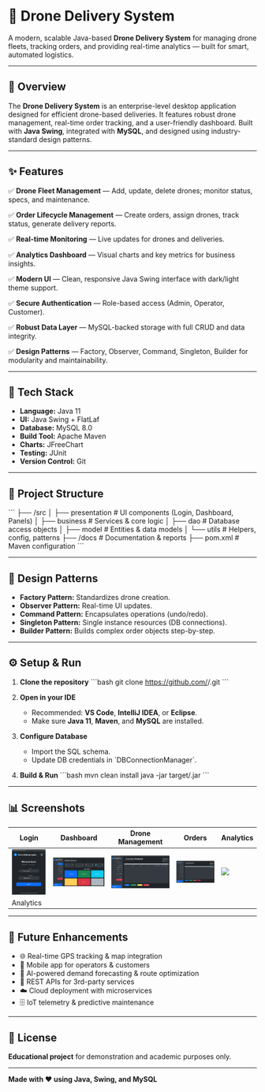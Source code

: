# 🚁 Drone Delivery System

A modern, scalable Java-based **Drone Delivery System** for managing drone fleets, tracking orders, and providing real-time analytics — built for smart, automated logistics.

---

## 📌 Overview

The **Drone Delivery System** is an enterprise-level desktop application designed for efficient drone-based deliveries. It features robust drone management, real-time order tracking, and a user-friendly dashboard. Built with **Java Swing**, integrated with **MySQL**, and designed using industry-standard design patterns.

---

## ✨ Features

✅ **Drone Fleet Management** — Add, update, delete drones; monitor status, specs, and maintenance.

✅ **Order Lifecycle Management** — Create orders, assign drones, track status, generate delivery reports.

✅ **Real-time Monitoring** — Live updates for drones and deliveries.

✅ **Analytics Dashboard** — Visual charts and key metrics for business insights.

✅ **Modern UI** — Clean, responsive Java Swing interface with dark/light theme support.

✅ **Secure Authentication** — Role-based access (Admin, Operator, Customer).

✅ **Robust Data Layer** — MySQL-backed storage with full CRUD and data integrity.

✅ **Design Patterns** — Factory, Observer, Command, Singleton, Builder for modularity and maintainability.

---

## 🧩 Tech Stack

- **Language:** Java 11  
- **UI:** Java Swing + FlatLaf  
- **Database:** MySQL 8.0  
- **Build Tool:** Apache Maven  
- **Charts:** JFreeChart  
- **Testing:** JUnit  
- **Version Control:** Git

---

## 📂 Project Structure

\`\`\`
├── /src
│   ├── presentation  # UI components (Login, Dashboard, Panels)
│   ├── business      # Services & core logic
│   ├── dao           # Database access objects
│   ├── model         # Entities & data models
│   └── utils         # Helpers, config, patterns
├── /docs             # Documentation & reports
├── pom.xml           # Maven configuration
\`\`\`

---

## 🧩 Design Patterns

- **Factory Pattern:** Standardizes drone creation.
- **Observer Pattern:** Real-time UI updates.
- **Command Pattern:** Encapsulates operations (undo/redo).
- **Singleton Pattern:** Single instance resources (DB connections).
- **Builder Pattern:** Builds complex order objects step-by-step.

---

## ⚙️ Setup & Run

1. **Clone the repository**
   \`\`\`bash
   git clone https://github.com/<your-username>/<your-repo>.git
   \`\`\`

2. **Open in your IDE**
   - Recommended: **VS Code**, **IntelliJ IDEA**, or **Eclipse**.
   - Make sure **Java 11**, **Maven**, and **MySQL** are installed.

3. **Configure Database**
   - Import the SQL schema.
   - Update DB credentials in \`DBConnectionManager\`.

4. **Build & Run**
   \`\`\`bash
   mvn clean install
   java -jar target/<your-jar-file>.jar
   \`\`\`

---

## 📊 Screenshots

| Login | Dashboard | Drone Management | Orders | Analytics |
|-------|-----------|------------------|--------|-----------|
| ![](https://github.com/HammadKashmiri1/drone-delivery-system-/blob/2c9fd0de380543e2482dfeec20d95e20fe4e51f2/Screenshot%202025-07-06%20064625.png) | ![](https://github.com/HammadKashmiri1/drone-delivery-system-/blob/4e40eb7d00d0c1ff550c36fb237a0a3b4fe05b0e/Screenshot%202025-07-06%20064828.png) | ![](https://github.com/HammadKashmiri1/drone-delivery-system-/blob/8fb1e93d0b1f713b44b14b3af0eff42eacd4ef0f/Screenshot%202025-07-06%20064855.png) | ![](https://github.com/HammadKashmiri1/drone-delivery-system-/blob/c16a6940fd554cd09dd59cd907ca4d02aca272d6/Screenshot%202025-07-06%20064927.png) | ![](screenshots/analytics.png) |
| Analytics |
---

## 🚀 Future Enhancements

- 🌐 Real-time GPS tracking & map integration
- 📱 Mobile app for operators & customers
- 🤖 AI-powered demand forecasting & route optimization
- 🔗 REST APIs for 3rd-party services
- ☁️ Cloud deployment with microservices
- 🗄️ IoT telemetry & predictive maintenance

---

## 📃 License

**Educational project** for demonstration and academic purposes only.

---

**Made with ❤️ using Java, Swing, and MySQL**
